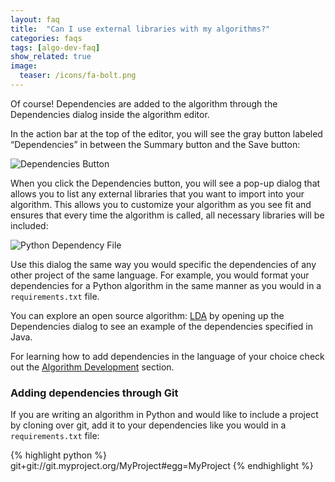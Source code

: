 ```yaml
---
layout: faq
title:  "Can I use external libraries with my algorithms?"
categories: faqs
tags: [algo-dev-faq]
show_related: true
image:
  teaser: /icons/fa-bolt.png
---
```


Of course! Dependencies are added to the algorithm through the Dependencies dialog inside the algorithm editor.

In the action bar at the top of the editor, you will see the gray button labeled “Dependencies” in between the Summary button and the Save button:

<img src="{{site.baseurl}}/images/post_images/faqs/faq_dependencies.png" alt="Dependencies Button" class="screenshot img-md">

When you click the Dependencies button, you will see a pop-up dialog that allows you to list any external libraries that you want to import into your algorithm. This allows you to customize your algorithm as you see fit and ensures that every time the algorithm is called, all necessary libraries will be included:

<img src="{{site.baseurl}}/images/post_images/algo_dev_lang/dependencies_python.png" alt="Python Dependency File" class="screenshot img-md">

Use this dialog the same way you would specific the dependencies of any other project of the same language. For example, you would format your dependencies for a Python algorithm in the same manner as you would in a `requirements.txt` file.

You can explore an open source algorithm: [LDA](https://algorithmia.com/algorithms/kenny/LDA/edit) by opening up the Dependencies dialog to see an example of the dependencies specified in Java.

For learning how to add dependencies in the language of your choice check out the [Algorithm Development]({{site.baseurl}}/algorithm-development/languages) section.

### Adding dependencies through Git

If you are writing an algorithm in Python and would like to include a project by cloning over git, add it to your dependencies like you would in a `requirements.txt` file:

{% highlight python %}
git+git://git.myproject.org/MyProject#egg=MyProject
{% endhighlight %}

